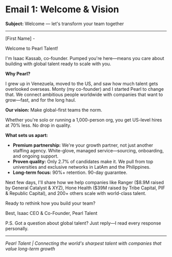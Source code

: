 # Email 1: Welcome & Vision

**Subject:** Welcome — let's transform your team together

---

[First Name] -

Welcome to Pearl Talent!

I'm Isaac Kassab, co-founder. Pumped you're here—means you care about building with global talent ready to scale with you.

**Why Pearl?**

I grew up in Venezuela, moved to the US, and saw how much talent gets overlooked overseas. Monty (my co-founder) and I started Pearl to change that. We connect ambitious people worldwide with companies that want to grow—fast, and for the long haul.

**Our vision:** Make global-first teams the norm.

Whether you're solo or running a 1,000-person org, you get US-level hires at 70% less. No drop in quality.

**What sets us apart:**
- **Premium partnership:** We're your growth partner, not just another staffing agency. White-glove, managed service—sourcing, onboarding, and ongoing support.
- **Proven quality:** Only 2.7% of candidates make it. We pull from top universities and exclusive networks in LatAm and the Philippines.
- **Long-term focus:** 90%+ retention. 90-day guarantee.

Next few days, I'll share how we help companies like Ranger ($8.9M raised by General Catalyst & XYZ), Hone Health ($39M raised by Tribe Capital, PIF & Republic Capital), and 200+ others scale with world-class talent.

Ready to rethink how you build your team?

Best,
Isaac
CEO & Co-Founder, Pearl Talent

P.S. Got a question about global talent? Just reply—I read every response personally.

---

*Pearl Talent | Connecting the world's sharpest talent with companies that value long-term growth* 